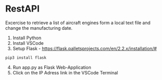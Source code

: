 # RestAPI 
 Excercise to retrieve a list of aircraft engines form a local text file and change the manufacturing date.

1. Install Python
2. Install VSCode
3. Setup Flask - https://flask.palletsprojects.com/en/2.2.x/installation/#
```python
pip3 install flask
```
4. Run app.py as Flask Web-Application
5. Click on the IP Adress link in the VSCode Terminal
